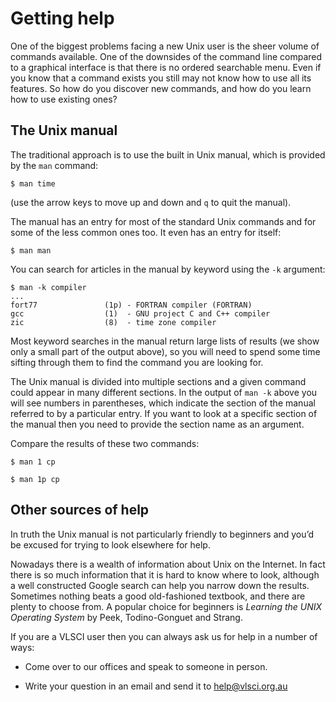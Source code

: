 # Getting help

One of the biggest problems facing a new Unix user is the sheer volume of commands available. One of the downsides of the command line compared to a graphical interface is that there is no ordered searchable menu. Even if you know that a command exists you still may not know how to use all its features. So how do you discover new commands, and how do you learn how to use existing ones?

## The Unix manual

The traditional approach is to use the built in Unix manual, which is provided by the `man` command:

```
$ man time
```

(use the arrow keys to move up and down and `q` to quit the manual).

The manual has an entry for most of the standard Unix commands and for some of the less common ones too. It even has an entry for itself:

```
$ man man 
```

You can search for articles in the manual by keyword using the `-k` argument:

```
$ man -k compiler
...
fort77               (1p) - FORTRAN compiler (FORTRAN)
gcc                  (1)  - GNU project C and C++ compiler
zic                  (8)  - time zone compiler
```

Most keyword searches in the manual return large lists of results (we show only a small part of the output above), so you will need to spend some time sifting through them to find the command you are looking for. 

The Unix manual is divided into multiple sections and a given command could appear in many different sections. In the output of `man -k` above you will see numbers in parentheses, which indicate the section of the manual referred to by a particular entry. If you want to look at a specific section of the manual then you need to provide the section name as an argument. 

Compare the results of these two commands:

	
```
$ man 1 cp

$ man 1p cp
```

## Other sources of help

In truth the Unix manual is not particularly friendly to beginners and you’d be excused for trying to look elsewhere for help.

Nowadays there is a wealth of information about Unix on the Internet. In fact there is so much information that it is hard to know where to look, although a well constructed Google search can help you narrow down the results. Sometimes nothing beats a good old-fashioned textbook, and there are plenty to choose from. A popular choice for beginners is *Learning the UNIX Operating System* by Peek, Todino-Gonguet and Strang.

If you are a VLSCI user then you can always ask us for help in a number of ways:

* Come over to our offices and speak to someone in person.

* Write your question in an email and send it to [help@vlsci.org.au](mailto:help@vlsci.org.au)
